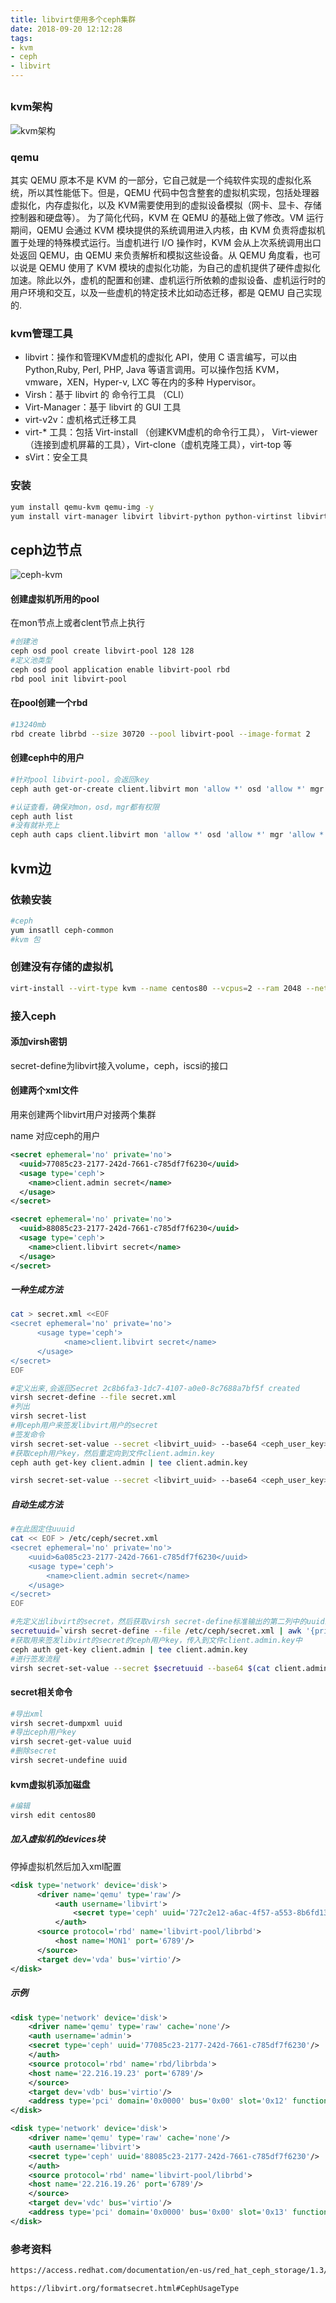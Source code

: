 ```yaml
---
title: libvirt使用多个ceph集群
date: 2018-09-20 12:12:28
tags:
- kvm
- ceph
- libvirt
---
```

## 

### kvm架构

![kvm架构](https://qiniu.li-rui.top/kvm架构.png)

### qemu

其实 QEMU 原本不是 KVM 的一部分，它自己就是一个纯软件实现的虚拟化系统，所以其性能低下。但是，QEMU 代码中包含整套的虚拟机实现，包括处理器虚拟化，内存虚拟化，以及 KVM需要使用到的虚拟设备模拟（网卡、显卡、存储控制器和硬盘等）。 为了简化代码，KVM 在 QEMU 的基础上做了修改。VM 运行期间，QEMU 会通过 KVM 模块提供的系统调用进入内核，由 KVM 负责将虚拟机置于处理的特殊模式运行。当虚机进行 I/O 操作时，KVM 会从上次系统调用出口处返回 QEMU，由 QEMU 来负责解析和模拟这些设备。从 QEMU 角度看，也可以说是 QEMU 使用了 KVM 模块的虚拟化功能，为自己的虚机提供了硬件虚拟化加速。除此以外，虚机的配置和创建、虚机运行所依赖的虚拟设备、虚机运行时的用户环境和交互，以及一些虚机的特定技术比如动态迁移，都是 QEMU 自己实现的.

 
 <!--more-->
### kvm管理工具

- libvirt：操作和管理KVM虚机的虚拟化 API，使用 C 语言编写，可以由 Python,Ruby, Perl, PHP, Java 等语言调用。可以操作包括 KVM，vmware，XEN，Hyper-v, LXC 等在内的多种 Hypervisor。
- Virsh：基于 libvirt 的 命令行工具 （CLI）
- Virt-Manager：基于 libvirt 的 GUI 工具
- virt-v2v：虚机格式迁移工具
- virt-* 工具：包括 Virt-install （创建KVM虚机的命令行工具）， Virt-viewer （连接到虚机屏幕的工具），Virt-clone（虚机克隆工具），virt-top 等
- sVirt：安全工具

### 安装

```bash
yum install qemu-kvm qemu-img -y
yum install virt-manager libvirt libvirt-python python-virtinst libvirt-client -y
```

## ceph边节点

![ceph-kvm](https://qiniu.li-rui.top/ceph-kvm.png)

#### 创建虚拟机所用的pool

在mon节点上或者clent节点上执行

```bash
#创建池
ceph osd pool create libvirt-pool 128 128
#定义池类型
ceph osd pool application enable libvirt-pool rbd
rbd pool init libvirt-pool
```

#### 在pool创建一个rbd

```bash
#13240mb
rbd create librbd --size 30720 --pool libvirt-pool --image-format 2
```

#### 创建ceph中的用户

```bash
#针对pool libvirt-pool，会返回key
ceph auth get-or-create client.libvirt mon 'allow *' osd 'allow *' mgr 'allow *'

#认证查看，确保对mon，osd，mgr都有权限
ceph auth list 
#没有就补充上
ceph auth caps client.libvirt mon 'allow *' osd 'allow *' mgr 'allow *'

```

## kvm边

### 依赖安装

```bash
#ceph
yum insatll ceph-common
#kvm 包 
```

### 创建没有存储的虚拟机

```bash
virt-install --virt-type kvm --name centos80 --vcpus=2 --ram 2048 --network network=default --graphics vnc,port=5916,listen='0.0.0.0' --noautoconsole --os-type=linux --os-variant=rhel7 --disk none --cdrom=/root/7.iso
```

### 接入ceph

#### 添加virsh密钥

secret-define为libvirt接入volume，ceph，iscsi的接口

#### 创建两个xml文件

用来创建两个libvirt用户对接两个集群

name 对应ceph的用户

```xml
<secret ephemeral='no' private='no'>
  <uuid>77085c23-2177-242d-7661-c785df7f6230</uuid>
  <usage type='ceph'>
    <name>client.admin secret</name>
  </usage>
</secret>
```

```xml
<secret ephemeral='no' private='no'>
  <uuid>88085c23-2177-242d-7661-c785df7f6230</uuid>
  <usage type='ceph'>
    <name>client.libvirt secret</name>
  </usage>
</secret>

```

##### 一种生成方法


```bash
cat > secret.xml <<EOF
<secret ephemeral='no' private='no'>
      <usage type='ceph'>
            <name>client.libvirt secret</name>
      </usage>
</secret>
EOF

#定义出来,会返回Secret 2c8b6fa3-1dc7-4107-a0e0-8c7688a7bf5f created
virsh secret-define --file secret.xml
#列出
virsh secret-list
#用ceph用户来签发libvirt用户的secret
#签发命令
virsh secret-set-value --secret <libvirt_uuid> --base64 <ceph_user_key>
#获取ceph用户key，然后重定向到文件client.admin.key
ceph auth get-key client.admin | tee client.admin.key

virsh secret-set-value --secret <libvirt_uuid> --base64 <ceph_user_key>
```

##### 自动生成方法

```bash
#在此固定住uuuid
cat << EOF > /etc/ceph/secret.xml
<secret ephemeral='no' private='no'>
    <uuid>6a085c23-2177-242d-7661-c785df7f6230</uuid>
    <usage type='ceph'>
        <name>client.admin secret</name>
    </usage>
</secret>
EOF

#先定义出libvirt的secret，然后获取virsh secret-define标准输出的第二列中的uuid给变量secretuuid
secretuuid=`virsh secret-define --file /etc/ceph/secret.xml | awk '{print $2}'`
#获取用来签发libvirt的secret的ceph用户key，传入到文件client.admin.key中
ceph auth get-key client.admin | tee client.admin.key
#进行签发流程
virsh secret-set-value --secret $secretuuid --base64 $(cat client.admin.key)
```

#### secret相关命令

```bash
#导出xml
virsh secret-dumpxml uuid
#导出ceph用户key
virsh secret-get-value uuid
#删除secret
virsh secret-undefine uuid

```
#### kvm虚拟机添加磁盘

```bash
#编辑
virsh edit centos80
```

##### 加入虚拟机的devices块

停掉虚拟机然后加入xml配置

```xml
<disk type='network' device='disk'>
      <driver name='qemu' type='raw'/>
          <auth username='libvirt'>
              <secret type='ceph' uuid='727c2e12-a6ac-4f57-a553-8b6fd13a1da9'/>
          </auth>
      <source protocol='rbd' name='libvirt-pool/librbd'>
          <host name='MON1' port='6789'/>
      </source>
      <target dev='vda' bus='virtio'/>
</disk>

```

##### 示例

```xml
<disk type='network' device='disk'>
    <driver name='qemu' type='raw' cache='none'/>
    <auth username='admin'>
    <secret type='ceph' uuid='77085c23-2177-242d-7661-c785df7f6230'/>
    </auth>
    <source protocol='rbd' name='rbd/librbda'>
    <host name='22.216.19.23' port='6789'/>
    </source>
    <target dev='vdb' bus='virtio'/>
    <address type='pci' domain='0x0000' bus='0x00' slot='0x12' function='0x0'/>
</disk>

<disk type='network' device='disk'>
    <driver name='qemu' type='raw' cache='none'/>
    <auth username='libvirt'>
    <secret type='ceph' uuid='88085c23-2177-242d-7661-c785df7f6230'/>
    </auth>
    <source protocol='rbd' name='libvirt-pool/librbd'>
    <host name='22.216.19.26' port='6789'/>
    </source>
    <target dev='vdc' bus='virtio'/>
    <address type='pci' domain='0x0000' bus='0x00' slot='0x13' function='0x0'/>
</disk>


```

### 参考资料

```bash
https://access.redhat.com/documentation/en-us/red_hat_ceph_storage/1.3/html/block_device_guide/qemu

https://libvirt.org/formatsecret.html#CephUsageType
```